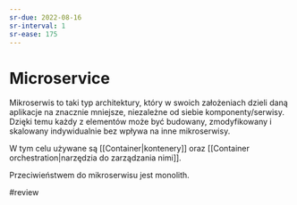 ```yaml
---
sr-due: 2022-08-16
sr-interval: 1
sr-ease: 175
---
```


# Microservice

Mikroserwis to taki typ architektury, który w swoich założeniach dzieli daną aplikacje na znacznie mniejsze, niezależne od siebie komponenty/serwisy. Dzięki temu każdy z elementów może być budowany, zmodyfikowany i skalowany indywidualnie bez wpływa na inne mikroserwisy.

W tym celu używane są [[Container|kontenery]] oraz [[Container orchestration|narzędzia do zarządzania nimi]]. 

Przeciwieństwem do mikroserwisu jest monolith.

#review